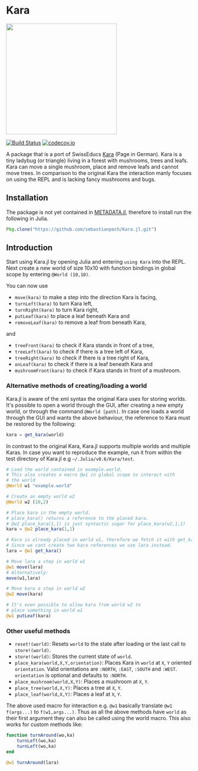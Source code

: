 # Kara

<img src="http://imgur.com/qfHEf0E.gif" width=300 />

[![Build Status](https://travis-ci.org/sebastianpech/Kara.jl.svg?branch=master)](https://travis-ci.org/sebastianpech/Kara.jl)
[![codecov.io](http://codecov.io/github/sebastianpech/Kara.jl/coverage.svg?branch=master)](http://codecov.io/github/sebastianpech/Kara.jl?branch=master)

A package that is a port of SwissEducs [Kara](http://www.swisseduc.ch/informatik/karatojava/) (Page in German).
Kara is a tiny ladybug (or triangle) living in a forest with mushrooms, trees and leafs.
Kara can move a single mushroom, place and remove leafs and cannot move trees.
In comparison to the original Kara the interaction manly focuses on using the REPL and is lacking fancy mushrooms and bugs.

## Installation

The package is not yet contained in [METADATA.jl](https://github.com/JuliaLang/METADATA.jl), therefore to install run the following in Julia.

```jl
Pkg.clone("https://github.com/sebastianpech/Kara.jl.git")
```

## Introduction

Start using Kara.jl by opening Julia and entering `using Kara` into the REPL.
Next create a new world of size 10x10 with function bindings in global scope by entering `@World (10,10)`.

You can now use
- `move(kara)` to make a step into the direction Kara is facing,
- `turnLeft(kara)` to turn Kara left,
- `turnRight(kara)` to turn Kara right,
- `putLeaf(kara)` to place a leaf beneath Kara and
- `removeLeaf(kara)` to remove a leaf from beneath Kara,

and

- `treeFront(kara)` to check if Kara stands in front of a tree,
- `treeLeft(kara)` to check if there is a tree left of Kara,
- `treeRight(kara)` to check if there is a tree right of Kara,
- `onLeaf(kara)` to check if there is a leaf beneath Kara and
- `mushroomFront(kara)` to check if Kara stands in front of a mushroom.

### Alternative methods of creating/loading a world

Kara.jl is aware of the xml syntax the original Kara uses for storing worlds.
It's possible to open a world through the GUI, after creating a new empty world, or through the command `@World [path]`.
In case one loads a world through the GUI and wants the above behaviour, the reference to Kara must be restored by the following:

```jl
kara = get_kara(world)
```

In contrast to the original Kara, Kara.jl supports multiple worlds and multiple Karas. In case you want to reproduce the example, run it from within the test directory of Kara.jl e.g `~/.Julia/v0.6/Kara/test`.

```jl
# Load the world contained in example.world.
# This also creates a macro @w1 in global scope to interact with 
# the world
@World w1 "example.world"

# Create an empty world w2
@World w2 (10,2)

# Place kara in the empty world.
# place_kara() returns a reference to the placed kara.
# @w2 place_kara(1,1) is just syntactic sugar for place_kara(w2,1,1)
kara = @w2 place_kara(1,1)

# Kara is already placed in world w1, therefore we fetch it with get_kara()
# Since we cant create two kara references we use lara instead.
lara = @w1 get_kara()

# Move lara a step in world w1
@w1 move(lara)
# Alternatively:
move(w1,lara)

# Move kara a step in world w2
@w2 move(kara)

# It's even possible to allow kara from world w2 to 
# place something in world w1
@w1 putLeaf(kara)

```

### Other useful methods

- `reset!(world)`: Resets `world` to the state after loading or the last call to `store!(world)`.
- `store!(world)`: Stores the current state of `world`.
- `place_kara(world,X,Y,orientation)`: Places Kara in `world` at `X`, `Y` oriented `orientation`. Valid orientations are `:NORTH`, `:EAST`, `:SOUTH` and `:WEST`. `orientation` is optional and defaults to `:NORTH`.
- `place_mushroom(world,X,Y)`: Places a mushroom at `X`, `Y`.
- `place_tree(world,X,Y)`: Places a tree at `X`, `Y`.
- `place_leaf(world,X,Y)`: Places a leaf at `X`, `Y`.

The above used macro for interaction e.g. `@w1` basically translate `@w1 f(args...)` to `f(w1,args...)`.
Thus as all the above methods have `world` as their first argument they can also be called using the world macro.
This also works for custom methods like:

```jl
function turnAround(wo,ka)
	turnLeft(wo,ka)
	turnLeft(wo,ka)
end

@w1 turnAround(lara)
```


